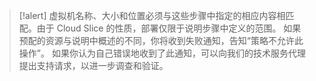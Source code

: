 >[!alert] 虚拟机名称、大小和位置必须与这些步骤中指定的相应内容相匹配。由于 Cloud Slice 的性质，部署仅限于说明步骤中定义的范围。  如果预配的资源与说明中概述的不同，你将收到失败通知，告知“策略不允许此操作”。   如果你认为自己错误地收到了此通知，可以向我们的技术服务代理提出支持请求，以进一步调查和验证。